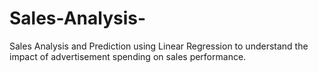 # Sales-Analysis-
Sales Analysis and Prediction using Linear Regression to understand the impact of advertisement spending on sales performance. 
